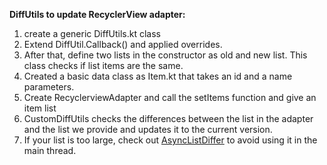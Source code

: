 **DiffUtils to update RecyclerView adapter:**
 1. create a generic DiffUtils.kt class
 2. Extend DiffUtil.Callback() and applied overrides. 
 3. After that, define two lists in the constructor as old and new list. 
    This class checks if list items are the same.
 4. Created a basic data class as Item.kt that takes an id and a name parameters.
 5. Create RecyclerviewAdapter and call the setItems function and give an item list
 6. CustomDiffUtils checks the differences between the list in the adapter and the list we provide and updates it to the current version.
 7. If your list is too large, check out [AsyncListDiffer](https://developer.android.com/reference/androidx/recyclerview/widget/AsyncListDiffer) to avoid using it in the main thread.
